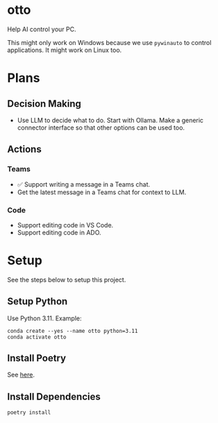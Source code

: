 # otto
Help AI control your PC.

This might only work on Windows because we use `pywinauto` to control applications.
It might work on Linux too.

# Plans
## Decision Making
- Use LLM to decide what to do. Start with Ollama. Make a generic connector interface so that other options can be used too.

## Actions
### Teams
- ✅ Support writing a message in a Teams chat.
- Get the latest message in a Teams chat for context to LLM.

### Code
- Support editing code in VS Code.
- Support editing code in ADO.

# Setup
See the steps below to setup this project.

## Setup Python
Use Python 3.11.
Example:
```shell
conda create --yes --name otto python=3.11
conda activate otto
```

## Install Poetry
See [here](https://python-poetry.org/docs/main).

## Install Dependencies
```shell
poetry install
```
